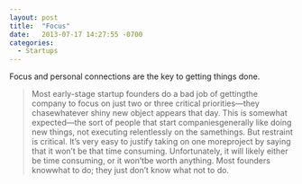 ```yaml
---
layout: post
title:  "Focus"
date:   2013-07-17 14:27:55 -0700
categories:
  - Startups
---
```


Focus and personal connections are the key to getting things done.

 > 
 > 
 >  Most early-stage startup founders do a bad job of gettingthe company to focus on just two or three critical priorities—they chasewhatever shiny new object appears that day. This is somewhat expected—the sort of people that start companiesgenerally like doing new things, not executing relentlessly on the samethings.  But restraint is critical.  It’s very easy to justify taking on one moreproject by saying that it won’t be that time consuming.  Unfortunately, it will likely either be time consuming, or it won’tbe worth anything.  Most founders knowwhat to do; they just don’t know what not to do. 
 > 
 > 
